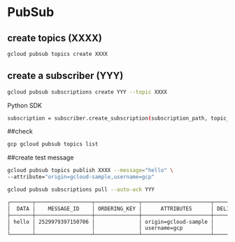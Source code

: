# PubSub
## create topics (XXXX)
```bash
gcloud pubsub topics create XXXX
```

## create a subscriber (YYY)
```bash
gcloud pubsub subscriptions create YYY --topic XXXX
```

Python SDK
```bash
subscription = subscriber.create_subscription(subscription_path, topic_path, push_config)
```

##check
```bash
gcp gcloud pubsub topics list
```

##create test message
```bash
gcloud pubsub topics publish XXXX --message="hello" \
--attribute="origin=gcloud-sample,username=gcp"
```

```bash
gcloud pubsub subscriptions pull --auto-ack YYY

┌───────┬──────────────────┬──────────────┬──────────────────────┬──────────────────┐
│  DATA │    MESSAGE_ID    │ ORDERING_KEY │      ATTRIBUTES      │ DELIVERY_ATTEMPT │
├───────┼──────────────────┼──────────────┼──────────────────────┼──────────────────┤
│ hello │ 2529979397150706 │              │ origin=gcloud-sample │                  │
│       │                  │              │ username=gcp         │                  │
└───────┴──────────────────┴──────────────┴──────────────────────┴──────────────────┘
```